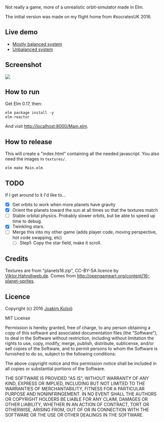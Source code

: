 Not really a game, more of a unrealistic orbit-simulator made in Elm.

The initial version was made on my flight home from #socratesUK 2016.

## Live demo

- [Mostly balanced system](https://rawgit.com/joakimk/orbital-game/master/examples/index.html)
- [Unbalanced system](https://rawgit.com/joakimk/orbital-game/master/examples/index-unbalanced.html)

## Screenshot

![](https://s3.amazonaws.com/f.cl.ly/items/182v0w1x0i090b1W3a1y/orbital-game.png?v=fa29a743)

## How to run

Get Elm 0.17, then:

    elm package install -y
    elm-reactor

And visit <http://localhost:8000/Main.elm>.

## How to release

This will create a "index.html" containing all the needed javascript. You also need the images in `textures/`.

    elm make Main.elm

## TODO

If I get around to it I'd like to...

* [x] Get orbits to work when more planets have gravity
* [x] Orient the planets toward the sun at all times so that the textures match
* [ ] Stable orbital physics. Probably slower orbits, but be able to speed up time to debug.
* [x] Twinkling stars.
* [ ] Merge this into my other game (adds player code, moving perspective, hot code swapping, etc)
  * [ ] Step1: Copy the star field, make it scroll.

## Credits

Textures are from "planets16.zip", CC-BY-SA licence by Viktor.Hahn@web.de. Comes from http://opengameart.org/content/16-planet-sprites.

## Licence

Copyright (c) 2016 [Joakim Kolsjö](https://twitter.com/joakimk)

MIT License

Permission is hereby granted, free of charge, to any person obtaining
a copy of this software and associated documentation files (the
"Software"), to deal in the Software without restriction, including
without limitation the rights to use, copy, modify, merge, publish,
distribute, sublicense, and/or sell copies of the Software, and to
permit persons to whom the Software is furnished to do so, subject to
the following conditions:

The above copyright notice and this permission notice shall be
included in all copies or substantial portions of the Software.

THE SOFTWARE IS PROVIDED "AS IS", WITHOUT WARRANTY OF ANY KIND,
EXPRESS OR IMPLIED, INCLUDING BUT NOT LIMITED TO THE WARRANTIES OF
MERCHANTABILITY, FITNESS FOR A PARTICULAR PURPOSE AND
NONINFRINGEMENT. IN NO EVENT SHALL THE AUTHORS OR COPYRIGHT HOLDERS BE
LIABLE FOR ANY CLAIM, DAMAGES OR OTHER LIABILITY, WHETHER IN AN ACTION
OF CONTRACT, TORT OR OTHERWISE, ARISING FROM, OUT OF OR IN CONNECTION
WITH THE SOFTWARE OR THE USE OR OTHER DEALINGS IN THE SOFTWARE.
